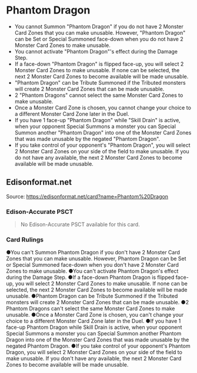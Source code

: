 # Phantom Dragon

*   You cannot Summon "Phantom Dragon" if you do not have 2 Monster Card Zones that you can make unusable. However, "Phantom Dragon" can be Set or Special Summoned face-down when you do not have 2 Monster Card Zones to make unusable.
*   You cannot activate "Phantom Dragon"'s effect during the Damage Step.
*   If a face-down "Phantom Dragon" is flipped face-up, you will select 2 Monster Card Zones to make unusable. If none can be selected, the next 2 Monster Card Zones to become available will be made unusable.
*   "Phantom Dragon" can be Tribute Summoned if the Tributed monsters will create 2 Monster Card Zones that can be made unusable.
*   2 "Phantom Dragons" cannot select the same Monster Card Zones to make unusable.
*   Once a Monster Card Zone is chosen, you cannot change your choice to a different Monster Card Zone later in the Duel.
*   If you have 1 face-up "Phantom Dragon" while "Skill Drain" is active, when your opponent Special Summons a monster you can Special Summon another "Phantom Dragon" into one of the Monster Card Zones that was made unusable by the negated "Phantom Dragon".
*   If you take control of your opponent's "Phantom Dragon", you will select 2 Monster Card Zones on your side of the field to make unusable. If you do not have any available, the next 2 Monster Card Zones to become available will be made unusable.

## Edisonformat.net

Source: https://edisonformat.net/card?name=Phantom%20Dragon

### Edison-Accurate PSCT

> No Edison-Accurate PSCT available for this card.

### Card Rulings

●You can't Summon Phantom Dragon if you don't have 2 Monster Card Zones that you can make unusable. However, Phantom Dragon can be Set or Special Summoned face-down when you don't have 2 Monster Card Zones to make unusable.
●You can't activate Phantom Dragon's effect during the Damage Step.
●If a face-down Phantom Dragon is flipped face-up, you will select 2 Monster Card Zones to make unusable. If none can be selected, the next 2 Monster Card Zones to become available will be made unusable.
●Phantom Dragon can be Tribute Summoned if the Tributed monsters will create 2 Monster Card Zones that can be made unusable.
●2 Phantom Dragons can't select the same Monster Card Zones to make unusable.
●Once a Monster Card Zone is chosen, you can't change your choice to a different Monster Card Zone later in the Duel.
●If you have 1 face-up Phantom Dragon while Skill Drain is active, when your opponent Special Summons a monster you can Special Summon another Phantom Dragon into one of the Monster Card Zones that was made unusable by the negated Phantom Dragon.
●If you take control of your opponent's Phantom Dragon, you will select 2 Monster Card Zones on your side of the field to make unusable. If you don't have any available, the next 2 Monster Card Zones to become available will be made unusable.
            